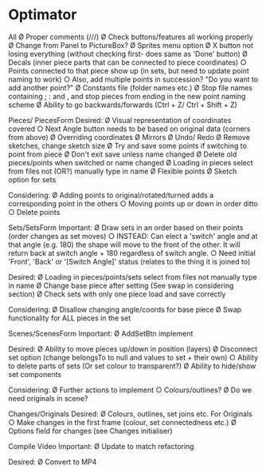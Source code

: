# Optimator

All
	Ø Proper comments (///)
	Ø Check buttons/features all working properly
	Ø Change from Panel to PictureBox?
	Ø Sprites menu option
	Ø X button not losing everything (without checking first- does same as 'Done' button)
	Ø Decals (inner piece parts that can be connected to piece coordinates)
		○ Points connected to that piece show up (in sets, but need to update point naming to work)
		○ Also, add multiple points in succession? "Do you want to add another point?"
	Ø Constants file (folder names etc.)
	Ø Stop file names containing ; : and , and stop pieces from ending in the new point naming scheme
	Ø Ability to go backwards/forwards (Ctrl + Z/ Ctrl + Shift + Z)


Pieces/ PiecesForm
Desired:
	Ø Visual representation of coordinates covered
		○ Next Angle button needs to be based on original data (corners from above)
	Ø Overriding coordinates
	Ø Mirrors
	Ø Undo/ Redo
	Ø Remove sketches, change sketch size
	Ø Try and save some points if switching to point from piece
	Ø Don't exit save unless name changed
	Ø Delete old pieces/points when switched or name changed
	Ø Loading in pieces select from files not (OR?) manually type in name
	Ø Flexible points
	Ø Sketch option for sets

Considering:
	Ø Adding points to original/rotated/turned adds a corresponding point in the others
		○ Moving points up or down in order ditto
		○ Delete points


Sets/SetsForm
Important:
	Ø Draw sets in an order based on their points (order changes as set moves)
		○ INSTEAD: Can elect a 'switch' angle and at that angle (e.g. 180) the shape will move to the front of the other. It will return back at switch angle + 180 regardless of switch angle.
		○ Need initial 'Front', 'Back' or '[Switch Angle]' status (relates to the thing it is joined to)

Desired:
	Ø Loading in pieces/points/sets select from files not manually type in name
	Ø Change base piece after setting (See swap in considering section)
	Ø Check sets with only one piece load and save correctly

Considering:
	Ø Disallow changing angle/coords for base piece
	Ø Swap functionality for ALL pieces in the set


Scenes/ScenesForm
Important:
	Ø AddSetBtn implement

Desired:
	Ø Ability to move pieces up/down in position (layers)
	Ø Disconnect set option (change belongsTo to null and values to set + their own)
		○ Ability to delete parts of sets (Or set colour to transparent?)
	Ø Ability to hide/show set components

Considering:
	Ø Further actions to implement
		○ Colours/outlines?
	Ø Do we need originals in scene?


Changes/Originals
Desired:
	Ø Colours, outlines, set joins etc. For Originals
		○ Make changes in the first frame (colour, set connectedness etc.)
	Ø Options field for changes (see Changes initialiser)


Compile Video
Important:
	Ø Update to match refactoring

Desired:
	Ø Convert to MP4
